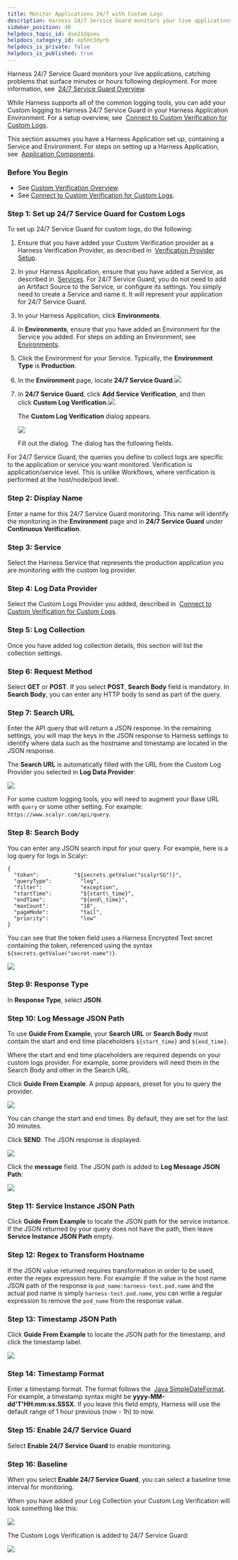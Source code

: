 ```yaml
---
title: Monitor Applications 24/7 with Custom Logs
description: Harness 24/7 Service Guard monitors your live applications, catching problems that surface minutes or hours following deployment. For more information, see 24/7 Service Guard Overview. While Harness…
sidebar_position: 40
helpdocs_topic_id: dse21dgveu
helpdocs_category_id: ep5nt3dyrb
helpdocs_is_private: false
helpdocs_is_published: true
---
```


Harness 24/7 Service Guard monitors your live applications, catching problems that surface minutes or hours following deployment. For more information, see  [24/7 Service Guard Overview](../continuous-verification-overview/concepts-cv/24-7-service-guard-overview.md).

While Harness supports all of the common logging tools, you can add your Custom logging to Harness 24/7 Service Guard in your Harness Application Environment. For a setup overview, see  [Connect to Custom Verification for Custom Logs](connect-to-custom-verification-for-custom-logs.md).

This section assumes you have a Harness Application set up, containing a Service and Environment. For steps on setting up a Harness Application, see  [Application Components](../../model-cd-pipeline/applications/application-configuration.md).

### Before You Begin

* See [Custom Verification Overview](custom-verification-overview.md).
* See [Connect to Custom Verification for Custom Logs](connect-to-custom-verification-for-custom-logs.md).

### Step 1: Set up 24/7 Service Guard for Custom Logs

To set up 24/7 Service Guard for custom logs, do the following:

1. Ensure that you have added your Custom Verification provider as a Harness Verification Provider, as described in  [Verification Provider Setup](../appdynamics-verification/2-24-7-service-guard-for-app-dynamics.md#verification-provider-setup).
2. In your Harness Application, ensure that you have added a Service, as described in  [Services](../../model-cd-pipeline/setup-services/service-configuration.md). For 24/7 Service Guard, you do not need to add an Artifact Source to the Service, or configure its settings. You simply need to create a Service and name it. It will represent your application for 24/7 Service Guard.
3. In your Harness Application, click **Environments**.
4. In **Environments**, ensure that you have added an Environment for the Service you added. For steps on adding an Environment, see  [Environments](../../model-cd-pipeline/environments/environment-configuration.md).
5. Click the Environment for your Service. Typically, the **Environment Type** is **Production**.
6. In the **Environment** page, locate **24/7 Service Guard**.[![](./static/monitor-applications-24-7-with-custom-logs-94.png)](./static/monitor-applications-24-7-with-custom-logs-94.png)
7. In **24/7 Service Guard**, click **Add Service Verification**, and then click **Custom Log Verification**.![](./static/monitor-applications-24-7-with-custom-logs-96.png)

   The **Custom Log Verification** dialog appears.

   ![](./static/monitor-applications-24-7-with-custom-logs-97.png)
   
   Fill out the dialog. The dialog has the following fields.

For 24/7 Service Guard, the queries you define to collect logs are specific to the application or service you want monitored. Verification is application/service level. This is unlike Workflows, where verification is performed at the host/node/pod level.

### Step 2: Display Name

Enter a name for this 24/7 Service Guard monitoring. This name will identify the monitoring in the **Environment** page and in **24/7 Service Guard** under **Continuous Verification**.

### Step 3: Service

Select the Harness Service that represents the production application you are monitoring with the custom log provider.

### Step 4: Log Data Provider

Select the Custom Logs Provider you added, described in  [Connect to Custom Verification for Custom Logs](connect-to-custom-verification-for-custom-logs.md).

### Step 5: Log Collection

Once you have added log collection details, this section will list the collection settings.

### Step 6: Request Method

Select **GET** or **POST**. If you select **POST**, **Search Body** field is mandatory. In **Search Body**, you can enter any HTTP body to send as part of the query.

### Step 7: Search URL

Enter the API query that will return a JSON response. In the remaining settings, you will map the keys in the JSON response to Harness settings to identify where data such as the hostname and timestamp are located in the JSON response.

The **Search URL** is automatically filled with the URL from the Custom Log Provider you selected in **Log Data Provider**:

[![](./static/monitor-applications-24-7-with-custom-logs-98.png)](./static/monitor-applications-24-7-with-custom-logs-98.png)

For some custom logging tools, you will need to augment your Base URL with `query` or some other setting. For example: `https://www.scalyr.com/api/query`.

### Step 8: Search Body

You can enter any JSON search input for your query. For example, here is a log query for logs in Scalyr:


```
{  
  "token":           "${secrets.getValue("scalyrSG")}",  
  "queryType":         "log",  
  "filter":            "exception",  
  "startTime":         "${start\_time}",  
  "endTime":           "${end\_time}",  
  "maxCount":          "10",  
  "pageMode":          "tail",  
  "priority":          "low"  
}
```
You can see that the token field uses a Harness Encrypted Text secret containing the token, referenced using the syntax `${secrets.getValue("secret-name")}`.

[![](./static/monitor-applications-24-7-with-custom-logs-100.png)](./static/monitor-applications-24-7-with-custom-logs-100.png)

### Step 9: Response Type

In **Response Type**, select **JSON**.

### Step 10: Log Message JSON Path

To use **Guide From Example**, your **Search URL** or **Search Body** must contain the start and end time placeholders `${start_time}` and `${end_time}`.

Where the start and end time placeholders are required depends on your custom logs provider. For example, some providers will need them in the Search Body and other in the Search URL.

Click **Guide From Example**. A popup appears, preset for you to query the provider.

[![](./static/monitor-applications-24-7-with-custom-logs-102.png)](./static/monitor-applications-24-7-with-custom-logs-102.png)

You can change the start and end times. By default, they are set for the last 30 minutes.

Click **SEND**. The JSON response is displayed.

[![](./static/monitor-applications-24-7-with-custom-logs-104.png)](./static/monitor-applications-24-7-with-custom-logs-104.png)

Click the **message** field. The JSON path is added to **Log Message JSON Path**:

[![](./static/monitor-applications-24-7-with-custom-logs-106.png)](./static/monitor-applications-24-7-with-custom-logs-106.png)

### Step 11: Service Instance JSON Path

Click **Guide From Example** to locate the JSON path for the service instance. If the JSON returned by your query does not have the path, then leave **Service Instance JSON Path** empty.

### Step 12: Regex to Transform Hostname

If the JSON value returned requires transformation in order to be used, enter the regex expression here. For example: If the value in the host name JSON path of the response is `pod_name:harness-test.pod.name` and the actual pod name is simply `harness-test.pod.name`, you can write a regular expression to remove the `pod_name` from the response value.

### Step 13: Timestamp JSON Path

Click **Guide From Example** to locate the JSON path for the timestamp, and click the timestamp label.

[![](./static/monitor-applications-24-7-with-custom-logs-108.png)](./static/monitor-applications-24-7-with-custom-logs-108.png)

### Step 14: Timestamp Format

Enter a timestamp format. The format follows the  [Java SimpleDateFormat](https://docs.oracle.com/javase/8/docs/api/java/text/SimpleDateFormat.html). For example, a timestamp syntax might be **yyyy-MM-dd'T'HH:mm:ss.SSSX**. If you leave this field empty, Harness will use the default range of 1 hour previous (now - 1h) to now.

### Step 15: Enable 24/7 Service Guard

Select **Enable 24/7 Service Guard** to enable monitoring.

### Step 16: Baseline

When you select **Enable 24/7 Service Guard**, you can select a baseline time interval for monitoring.

When you have added your Log Collection your Custom Log Verification will look something like this:

![](./static/monitor-applications-24-7-with-custom-logs-110.png)

The Custom Logs Verification is added to 24/7 Service Guard:

![](./static/monitor-applications-24-7-with-custom-logs-111.png)